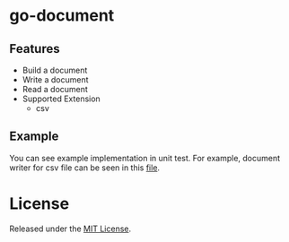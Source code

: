 # go-document

 ## Features
- Build a document
- Write a document
- Read a document
- Supported Extension
  - csv

## Example

You can see example implementation in unit test. For example, document writer for csv file can be seen in this [file](./csv/writer_test.go).

# License

Released under the [MIT License](./LICENSE).